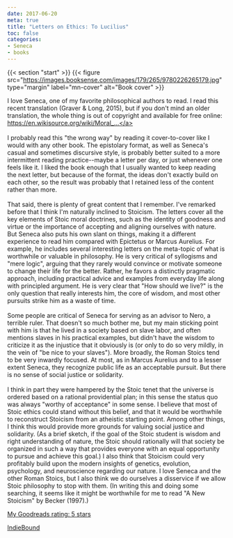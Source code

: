```yaml
---
date: 2017-06-20
meta: true
title: "Letters on Ethics: To Lucilius"
toc: false
categories:
- Seneca
- books
---
```


{{< section "start" >}}
{{< figure src="https://images.booksense.com/images/179/265/9780226265179.jpg" type="margin" label="mn-cover" alt="Book cover" >}}

I love Seneca, one of my favorite philosophical authors to read. I read this recent translation (Graver &amp; Long, 2015), but if you don't mind an older translation, the whole thing is out of copyright and available for free online: <a target="_blank" href="https://en.wikisource.org/wiki/Moral_letters_to_Lucilius" rel="nofollow noopener">https://en.wikisource.org/wiki/Moral_...</a><br /><br />I probably read this "the wrong way" by reading it cover-to-cover like I would with any other book. The epistolary format, as well as Seneca's casual and sometimes discursive style, is probably better suited to a more intermittent reading practice--maybe a letter per day, or just whenever one feels like it. I liked the book enough that I usually wanted to keep reading the next letter, but because of the format, the ideas don't exactly build on each other, so the result was probably that I retained less of the content rather than more.<br /><br />That said, there is plenty of great content that I remember. I've remarked before that I think I'm naturally inclined to Stoicism. The letters cover all the key elements of Stoic moral doctrines, such as the identity of goodness and virtue or the importance of accepting and aligning ourselves with nature. But Seneca also puts his own slant on things, making it a different experience to read him compared with Epictetus or Marcus Aurelius. For example, he includes several interesting letters on the meta-topic of what is worthwhile or valuable in philosophy. He is very critical of syllogisms and "mere logic", arguing that they rarely would convince or motivate someone to change their life for the better. Rather, he favors a distinctly pragmatic approach, including practical advice and examples from everyday life along with principled argument. He is very clear that "How should we live?" is the only question that really interests him, the core of wisdom, and most other pursuits strike him as a waste of time.<br /><br />Some people are critical of Seneca for serving as an advisor to Nero, a terrible ruler. That doesn't so much bother me, but my main sticking point with him is that he lived in a society based on slave labor, and often mentions slaves in his practical examples, but didn't have the wisdom to criticize it as the injustice that it obviously is (or only to do so very mildly, in the vein of "be nice to your slaves"). More broadly, the Roman Stoics tend to be very inwardly focused. At most, as in Marcus Aurelius and to a lesser extent Seneca, they recognize public life as an acceptable pursuit. But there is no sense of social justice or solidarity. <br /><br />I think in part they were hampered by the Stoic tenet that the universe is ordered based on a rational providential plan; in this sense the status quo was always "worthy of acceptance" in some sense. I believe that most of Stoic ethics could stand without this belief, and that it would be worthwhile to reconstruct Stoicism from an atheistic starting point. Among other things, I think this would provide more grounds for valuing social justice and solidarity. (As a brief sketch, if the goal of the Stoic student is wisdom and right understanding of nature, the Stoic should rationally will that society be organized in such a way that provides everyone with an equal opportunity to pursue and achieve this goal.) I also think that Stoicism could very profitably build upon the modern insights of genetics, evolution, psychology, and neuroscience regarding our nature. I love Seneca and the other Roman Stoics, but I also think we do ourselves a disservice if we allow Stoic philosophy to stop with them. (In writing this and doing some searching, it seems like it might be worthwhile for me to read "A New Stoicism" by Becker (1997).)

[My Goodreads rating: 5 stars](https://www.goodreads.com/review/show/1972816770)  

[IndieBound](https://www.indiebound.org/book/9780226265179)
